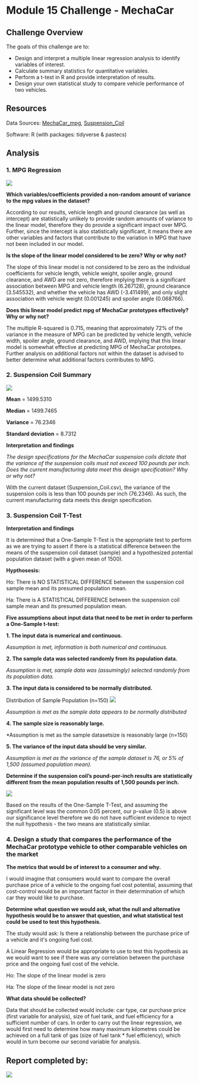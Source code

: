 # Module 15 Challenge - MechaCar

## Challenge Overview

The goals of this challenge are to:

- Design and interpret a multiple linear regression analysis to identify variables of interest.
- Calculate summary statistics for quantitative variables.
- Perform a t-test in R and provide interpretation of results.
- Design your own statistical study to compare vehicle performance of two vehicles.

## Resources

Data Sources: [MechaCar_mpg](data_source/MechaCar_mpg.csv), [Suspension_Coil](data_source/Suspension_Coil.csv)

Software: R (with packages: tidyverse & pastecs)

## Analysis

### 1. MPG Regression

![](images/MPG_Regression_results.PNG)

**Which variables/coefficients provided a non-random amount of variance to the mpg values in the dataset?**

According to our results, vehicle length and ground clearance (as well as intercept) are statistically unlikely to provide random amounts of variance to the linear model, therefore they do provide a significant impact over MPG. Further, since the intercept is also statistically significant, it means there are other variables and factors that contribute to the variation in MPG that have not been included in our model.

**Is the slope of the linear model considered to be zero? Why or why not?**

The slope of this linear model is not considered to be zero as the individual coefficients for vehicle length, vehicle weight, spoiler angle, ground clearance, and AWD are not zero, therefore implying there is a significant association between MPG and vehicle length (6.267128), ground clearance (3.545532), and whether the vehicle has AWD (-3.411499), and only slight association with vehicle weight (0.001245) and spoiler angle (0.068766).

**Does this linear model predict mpg of MechaCar prototypes effectively? Why or why not?**

The multiple R-squared is 0.715, meaning that approximately 72% of the variance in the measure of MPG can be predicted by vehicle length, vehicle width, spoiler angle, ground clearance, and AWD, implying that this linear model is somewhat effective at predicting MPG of MechaCar prototpes. Further analysis on additional factors not within the dataset is advised to better determine what additional factors contributes to MPG. 

### 2. Suspension Coil Summary

![](images/Suspension_Coil_stats_summary.PNG)

**Mean** = 1499.5310

**Median** = 1499.7465

**Variance** = 76.2346

**Standard deviation** = 8.7312

**Interpretation and findings**

*The design specifications for the MechaCar suspension coils dictate that the variance of the suspension coils must not exceed 100 pounds per inch. Does the current manufacturing data meet this design specification? Why or why not?*

With the current dataset (Suspension_Coil.csv), the variance of the suspension coils is less than 100 pounds per inch (76.2346). As such, the current manufacturing data meets this design specification.

### 3. Suspension Coil T-Test

**Interpretation and findings**

It is determined that a One-Sample T-Test is the appropriate test to perform as we are trying to assert if there is a statistical difference between the means of the suspension coil dataset (sample) and a hypothesized potential population dataset (with a given mean of 1500).

**Hypthosesis:**

Ho: There is NO STATISTICAL DIFFERENCE between the suspension coil sample mean and its presumed population mean.

Ha: There is A STATISTICAL DIFFERENCE between the suspension coil sample mean and its presumed population mean.

**Five assumptions about input data that need to be met in order to perform a One-Sample t-test:**

**1. The input data is numerical and continuous.** 

*Assumption is met, information is both numerical and continuous.*

**2. The sample data was selected randomly from its population data.**

*Assumption is met, sample data was (assumingly) selected randomly from its population data.*

**3. The input data is considered to be normally distributed.**

Distribution of Sample Population (n=150)
![](images/t_test_normal.png)

*Assumption is met as the sample data appears to be normally distributed*

**4. The sample size is reasonably large.** 

*Assumption is met as the sample datasetsize is reasonably large (n=150)

**5. The variance of the input data should be very similar.**

*Assumption is met as the variance of the sample dataset is 76, or 5% of 1,500 (assumed population mean).*

**Determine if the suspension coil’s pound-per-inch results are statistically different from the mean population results of 1,500 pounds per inch.**

![](images/T-Test_results.PNG)

Based on the results of the One-Sample T-Test, and assuming the significant level was the common 0.05 percent, our p-value (0.5) is above our significance level therefore we do not have sufficient evidence to reject the null hypothesis - the two means are statistically similar.

### 4. Design a study that compares the performance of the MechaCar prototype vehicle to other comparable vehicles on the market

**The metrics that would be of interest to a consumer and why.**

I would imagine that consumers would want to compare the overall purchase price of a vehicle to the ongoing fuel cost potential, assuming that cost-control would be an important factor in their determination of which car they would like to purchase.

**Determine what question we would ask, what the null and alternative hypothesis would be to answer that question, and what statistical test could be used to test this hypothesis.**

The study would ask: Is there a relationship between the purchase price of a vehicle and it's ongoing fuel cost.

A Linear Regression would be appropriate to use to test this hypothesis as we would want to see if there was any correlation between the purchase price and the ongoing fuel cost of the vehicle.

Ho: The slope of the linear model is zero

Ha: The slope of the linear model is not zero

**What data should be collected?**

Data that should be collected would include: car type, car purchase price (first variable for analysis), size of fuel tank, and fuel efficiency for a sufficient number of cars. In order to carry out the linear regression, we would first need to determine how many maximum kilometres could be achieved on a full tank of gas (size of fuel tank * fuel efficiency), which would in turn become our second variable for analysis.

## Report completed by:

![](images/sal.jpg)
